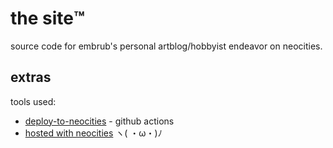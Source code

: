 # the site™️
source code for embrub's personal artblog/hobbyist endeavor on neocities.

## extras
tools used: 
- [deploy-to-neocities](https://github.com/bcomnes/deploy-to-neocities) - github actions
- [hosted with neocities](https://neocities.org/) ヽ( ・ω・)ﾉ
